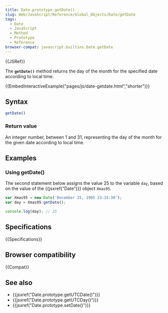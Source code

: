 ```yaml
---
title: Date.prototype.getDate()
slug: Web/JavaScript/Reference/Global_Objects/Date/getDate
tags:
  - Date
  - JavaScript
  - Method
  - Prototype
  - Reference
browser-compat: javascript.builtins.Date.getDate
---
```

{{JSRef}}

The **`getDate()`** method returns the day of the month for the specified date
according to local time.

{{EmbedInteractiveExample("pages/js/date-getdate.html","shorter")}}

## Syntax

```js
getDate()
```

### Return value

An integer number, between 1 and 31, representing the day of the month for the
given date according to local time.

## Examples

### Using getDate()

The second statement below assigns the value 25 to the variable `day`, based on
the value of the {{jsxref("Date")}} object `Xmas95`.

```js
var Xmas95 = new Date('December 25, 1995 23:15:30');
var day = Xmas95.getDate();

console.log(day); // 25
```

## Specifications

{{Specifications}}

## Browser compatibility

{{Compat}}

## See also

- {{jsxref("Date.prototype.getUTCDate()")}}
- {{jsxref("Date.prototype.getUTCDay()")}}
- {{jsxref("Date.prototype.setDate()")}}
